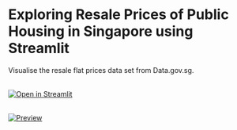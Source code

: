 # Exploring Resale Prices of Public Housing in Singapore using Streamlit
Visualise the resale flat prices data set from Data.gov.sg.
<br>
<br>

[![Open in Streamlit][share_badge]][share_link]
<br>
<br>

[![Preview][share_img]][share_link]

[share_badge]: https://static.streamlit.io/badges/streamlit_badge_black_white.svg
[share_link]: https://share.streamlit.io/greco1899/streamlit_resale_flat_prices/main/streamlit_resale_flat_prices_app.py
[share_img]: https://raw.githubusercontent.com/Greco1899/streamlit_resale_flat_prices/7611724725ed3db78107cfc66a4959438a683904/app_preview.png
